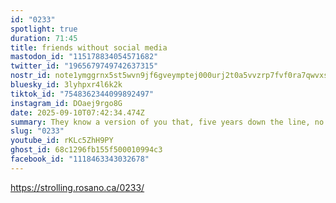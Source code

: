 ```yaml
---
id: "0233"
spotlight: true
duration: 71:45
title: friends without social media
mastodon_id: "115178834054571682"
twitter_id: "1965679749742637315"
nostr_id: note1ymggrnx5st5wvn9jf6gveymptej000urj2t0a5vvzrp7fvf0ra7qwvxszx
bluesky_id: 3lyhpxr4l6k2k
tiktok_id: "7548362344099892497"
instagram_id: DOaej9rgo8G
date: 2025-09-10T07:42:34.474Z
summary: They know a version of you that, five years down the line, no one can meet.
slug: "0233"
youtube_id: rKLc5ZhH9PY
ghost_id: 68c1296fb155f500010994c3
facebook_id: "1118463343032678"
---
```

https://strolling.rosano.ca/0233/
